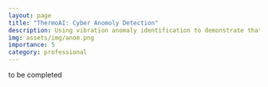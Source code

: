 ```yaml
---
layout: page
title: "ThermoAI: Cyber Anomoly Detection"
description: Using vibration anomaly identification to demonstrate that machine learning models can differentiate anomalies from cyber attacks.
img: assets/img/anom.png
importance: 5
category: professional
---
```


to be completed
